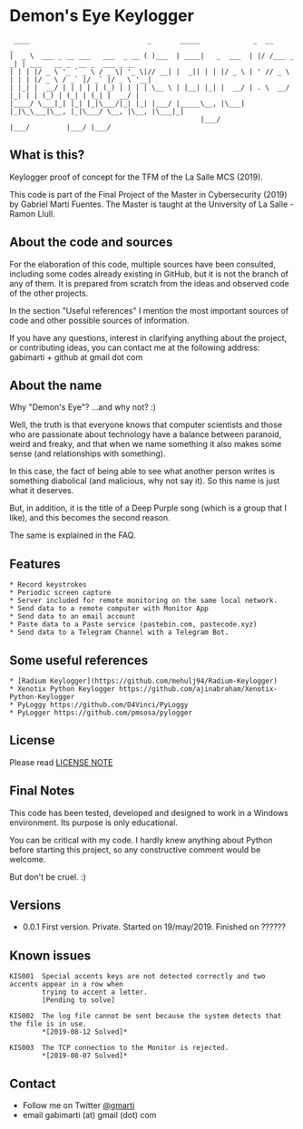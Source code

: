 # Demon's Eye Keylogger

     ____                             _       _____             _  __          _                             
    |  _ \  ___ _ __ ___   ___  _ __ ( )___  | ____|   _  ___  | |/ /___ _   _| | ___   __ _  __ _  ___ _ __ 
    | | | |/ _ \ '_ ` _ \ / _ \| '_ \|// __| |  _|| | | |/ _ \ | ' // _ \ | | | |/ _ \ / _` |/ _` |/ _ \ '__|
    | |_| |  __/ | | | | | (_) | | | | \__ \ | |__| |_| |  __/ | . \  __/ |_| | | (_) | (_| | (_| |  __/ |   
    |____/ \___|_| |_| |_|\___/|_| |_| |___/ |_____\__, |\___| |_|\_\___|\__, |_|\___/ \__, |\__, |\___|_|   
                                                   |___/                 |___/         |___/ |___/           


## What is this?
Keylogger proof of concept for the TFM of the La Salle MCS (2019).

This code is part of the Final Project of the Master in Cybersecurity (2019) by Gabriel Martí Fuentes. The Master is taught at the University of La Salle - Ramon Llull.


## About the code and sources
For the elaboration of this code, multiple sources have been consulted, including some codes already existing in GitHub, but it is not the branch of any of them. It is prepared from scratch from the ideas and observed code of the other projects.

In the section "Useful references" I mention the most important sources of code and other possible sources of information.

If you have any questions, interest in clarifying anything about the project, or contributing ideas, you can contact me at the following address: gabimarti + github at gmail dot com


## About the name
Why "Demon's Eye"? ...and why not? :)

Well, the truth is that everyone knows that computer scientists and those who are passionate about technology have a balance between paranoid, weird and freaky, and that when we name something it also makes some sense (and relationships with something).

In this case, the fact of being able to see what another person writes is something diabolical (and malicious, why not say it). So this name is just what it deserves. 

But, in addition, it is the title of a Deep Purple song (which is a group that I like), and this becomes the second reason.

The same is explained in the FAQ.


## Features     
    * Record keystrokes
    * Periodic screen capture
    * Server included for remote monitoring on the same local network.
    * Send data to a remote computer with Monitor App 
    * Send data to an email account 
    * Paste data to a Paste service (pastebin.com, pastecode.xyz)
    * Send data to a Telegram Channel with a Telegram Bot.
   

## Some useful references
    * [Radium Keylogger](https://github.com/mehulj94/Radium-Keylogger)
    * Xenotix Python Keylogger https://github.com/ajinabraham/Xenotix-Python-Keylogger
    * PyLoggy https://github.com/D4Vinci/PyLoggy
    * PyLogger https://github.com/pmsosa/pylogger


## License
Please read [LICENSE NOTE](https://github.com/gabimarti/Demons-eye-keylogger/blob/master/LICENSE)

    
## Final Notes
This code has been tested, developed and designed to work in a Windows environment.
Its purpose is only educational.

You can be critical with my code.
I hardly knew anything about Python before starting this project, so any constructive comment would be welcome.

But don't be cruel. :)

    
## Versions 
* 0.0.1 First version. Private. 
    Started on 19/may/2019.
    Finished on ??????


## Known issues 

    KIS001  Special accents keys are not detected correctly and two accents appear in a row when 
            trying to accent a letter.
            [Pending to solve]
    
    KIS002  The log file cannot be sent because the system detects that the file is in use.
            *[2019-08-12 Solved]*
            
    KIS003  The TCP connection to the Monitor is rejected.
            *[2019-08-07 Solved]*
        
     
## Contact
- Follow me on Twitter [@gmarti](https://twitter.com/gmarti)
- email gabimarti (at) gmail (dot) com
 
        
    
           

